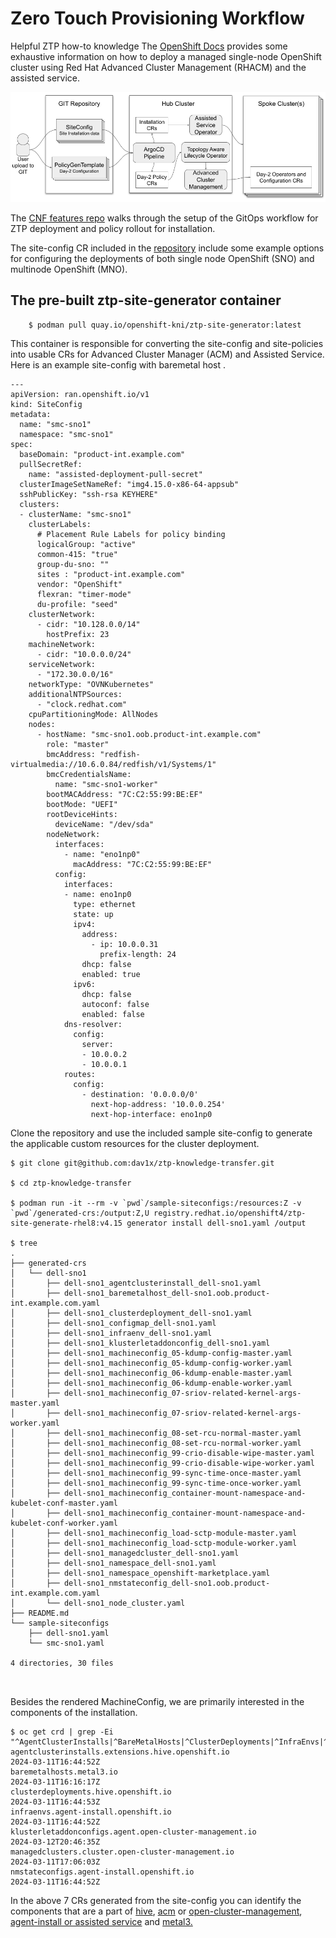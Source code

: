 # Zero Touch Provisioning Workflow 
Helpful ZTP how-to knowledge
The [OpenShift Docs](https://docs.openshift.com/container-platform/latest/scalability_and_performance/ztp_far_edge/ztp-manual-install.html) provides some exhaustive information on how to deploy a managed single-node OpenShift cluster using Red Hat Advanced Cluster Management (RHACM) and the assisted service. 

![GitOps ZTP flow overview](https://github.com/openshift-kni/cnf-features-deploy/blob/release-4.15/ztp/gitops-subscriptions/argocd/ztp_gitops_flow.png)

The [CNF features repo](https://github.com/openshift-kni/cnf-features-deploy/tree/release-4.15/ztp/gitops-subscriptions/argocd) walks through the setup of the GitOps workflow for ZTP deployment and policy rollout for installation.

The site-config CR included in the [repository](https://github.com/openshift-kni/cnf-features-deploy/blob/release-4.15/ztp/gitops-subscriptions/argocd/example/siteconfig/example-sno.yaml) include some example options for configuring the deployments of both single node OpenShift (SNO) and multinode OpenShift (MNO). 

## The pre-built ztp-site-generator container 
```
    $ podman pull quay.io/openshift-kni/ztp-site-generator:latest
```

This container is responsible for converting the site-config and site-policies into usable CRs for Advanced Cluster Manager (ACM) and Assisted Service. Here is an example site-config with baremetal host .

```
---
apiVersion: ran.openshift.io/v1
kind: SiteConfig
metadata:
  name: "smc-sno1"
  namespace: "smc-sno1"
spec:
  baseDomain: "product-int.example.com"
  pullSecretRef:
    name: "assisted-deployment-pull-secret"
  clusterImageSetNameRef: "img4.15.0-x86-64-appsub"
  sshPublicKey: "ssh-rsa KEYHERE"
  clusters:
  - clusterName: "smc-sno1"
    clusterLabels:
      # Placement Rule Labels for policy binding 
      logicalGroup: "active"
      common-415: "true"
      group-du-sno: ""
      sites : "product-int.example.com"
      vendor: "OpenShift"
      flexran: "timer-mode"
      du-profile: "seed"
    clusterNetwork:
      - cidr: "10.128.0.0/14"
        hostPrefix: 23
    machineNetwork:
      - cidr: "10.0.0.0/24"
    serviceNetwork:
      - "172.30.0.0/16"
    networkType: "OVNKubernetes"
    additionalNTPSources:
      - "clock.redhat.com"
    cpuPartitioningMode: AllNodes
    nodes:
      - hostName: "smc-sno1.oob.product-int.example.com"
        role: "master"
        bmcAddress: "redfish-virtualmedia://10.6.0.84/redfish/v1/Systems/1"
        bmcCredentialsName:
          name: "smc-sno1-worker"
        bootMACAddress: "7C:C2:55:99:BE:EF"
        bootMode: "UEFI"
        rootDeviceHints:
          deviceName: "/dev/sda"
        nodeNetwork:
          interfaces:
            - name: "eno1np0"
              macAddress: "7C:C2:55:99:BE:EF"
          config:
            interfaces:
            - name: eno1np0
              type: ethernet
              state: up
              ipv4:
                address:
                  - ip: 10.0.0.31 
                    prefix-length: 24
                dhcp: false
                enabled: true
              ipv6:
                dhcp: false
                autoconf: false
                enabled: false
            dns-resolver:
              config:
                server:
                - 10.0.0.2
                - 10.0.0.1 
            routes:
              config:
                - destination: '0.0.0.0/0'
                  next-hop-address: '10.0.0.254'
                  next-hop-interface: eno1np0
 ```

Clone the repository and use the included sample site-config to generate the applicable custom resources for the cluster deployment. 

```
$ git clone git@github.com:dav1x/ztp-knowledge-transfer.git

$ cd ztp-knowledge-transfer

$ podman run -it --rm -v `pwd`/sample-siteconfigs:/resources:Z -v `pwd`/generated-crs:/output:Z,U registry.redhat.io/openshift4/ztp-site-generate-rhel8:v4.15 generator install dell-sno1.yaml /output
 
$ tree
.
├── generated-crs
│   └── dell-sno1
│       ├── dell-sno1_agentclusterinstall_dell-sno1.yaml
│       ├── dell-sno1_baremetalhost_dell-sno1.oob.product-int.example.com.yaml
│       ├── dell-sno1_clusterdeployment_dell-sno1.yaml
│       ├── dell-sno1_configmap_dell-sno1.yaml
│       ├── dell-sno1_infraenv_dell-sno1.yaml
│       ├── dell-sno1_klusterletaddonconfig_dell-sno1.yaml
│       ├── dell-sno1_machineconfig_05-kdump-config-master.yaml
│       ├── dell-sno1_machineconfig_05-kdump-config-worker.yaml
│       ├── dell-sno1_machineconfig_06-kdump-enable-master.yaml
│       ├── dell-sno1_machineconfig_06-kdump-enable-worker.yaml
│       ├── dell-sno1_machineconfig_07-sriov-related-kernel-args-master.yaml
│       ├── dell-sno1_machineconfig_07-sriov-related-kernel-args-worker.yaml
│       ├── dell-sno1_machineconfig_08-set-rcu-normal-master.yaml
│       ├── dell-sno1_machineconfig_08-set-rcu-normal-worker.yaml
│       ├── dell-sno1_machineconfig_99-crio-disable-wipe-master.yaml
│       ├── dell-sno1_machineconfig_99-crio-disable-wipe-worker.yaml
│       ├── dell-sno1_machineconfig_99-sync-time-once-master.yaml
│       ├── dell-sno1_machineconfig_99-sync-time-once-worker.yaml
│       ├── dell-sno1_machineconfig_container-mount-namespace-and-kubelet-conf-master.yaml
│       ├── dell-sno1_machineconfig_container-mount-namespace-and-kubelet-conf-worker.yaml
│       ├── dell-sno1_machineconfig_load-sctp-module-master.yaml
│       ├── dell-sno1_machineconfig_load-sctp-module-worker.yaml
│       ├── dell-sno1_managedcluster_dell-sno1.yaml
│       ├── dell-sno1_namespace_dell-sno1.yaml
│       ├── dell-sno1_namespace_openshift-marketplace.yaml
│       ├── dell-sno1_nmstateconfig_dell-sno1.oob.product-int.example.com.yaml
│       └── dell-sno1_node_cluster.yaml
├── README.md
└── sample-siteconfigs
    ├── dell-sno1.yaml
    └── smc-sno1.yaml

4 directories, 30 files

 
```

Besides the rendered MachineConfig, we are primarily interested in the components of the installation.

```
$ oc get crd | grep -Ei "^AgentClusterInstalls|^BareMetalHosts|^ClusterDeployments|^InfraEnvs|^KlusterletAddonConfig|^ManagedClusters\.|^NMStateConfigs"
agentclusterinstalls.extensions.hive.openshift.io                         2024-03-11T16:44:52Z
baremetalhosts.metal3.io                                                  2024-03-11T16:16:17Z
clusterdeployments.hive.openshift.io                                      2024-03-11T16:44:53Z
infraenvs.agent-install.openshift.io                                      2024-03-11T16:44:52Z
klusterletaddonconfigs.agent.open-cluster-management.io                   2024-03-12T20:46:35Z
managedclusters.cluster.open-cluster-management.io                        2024-03-11T17:06:03Z
nmstateconfigs.agent-install.openshift.io                                 2024-03-11T16:44:52Z

```

In the above 7 CRs generated from the site-config you can identify the components that are a part of [hive](https://github.com/openshift/hive), [acm](https://www.redhat.com/en/technologies/management/advanced-cluster-management) or [open-cluster-management](https://open-cluster-management.io/), [agent-install or assisted service](https://github.com/openshift/assisted-service/blob/master/docs/user-guide/README.md) and [metal3.](https://metal3.io/)